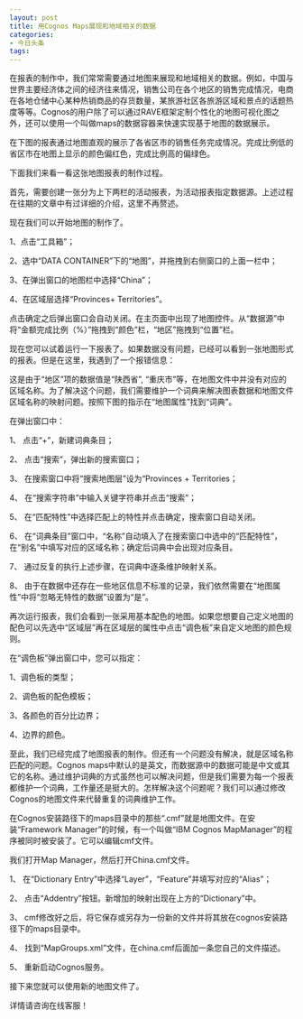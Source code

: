 ```yaml
---
layout: post
title: 用Cognos Maps展现和地域相关的数据
categories:
- 今日头条
tags:
---
```

在报表的制作中，我们常常需要通过地图来展现和地域相关的数据。例如，中国与世界主要经济体之间的经济往来情况，销售公司在各个地区的销售完成情况，电商在各地仓储中心某种热销商品的存货数量，某旅游社区各旅游区域和景点的话题热度等等。Cognos的用户除了可以通过RAVE框架定制个性化的地图可视化图之外，还可以使用一个叫做maps的数据容器来快速实现基于地图的数据展示。

在下图的报表通过地图直观的展示了各省区市的销售任务完成情况。完成比例低的省区市在地图上显示的颜色偏红色，完成比例高的偏绿色。



下面我们来看一看这张地图报表的制作过程。

首先，需要创建一张分为上下两栏的活动报表，为活动报表指定数据源。上述过程在往期的文章中有过详细的介绍，这里不再赘述。

现在我们可以开始地图的制作了。

1、点击“工具箱”；

2、选中“DATA CONTAINER”下的“地图”，并拖拽到右侧窗口的上面一栏中；

3、在弹出窗口的地图栏中选择“China”；

4、在区域层选择“Provinces+ Territories”。



点击确定之后弹出窗口会自动关闭。在主页面中出现了地图控件。从“数据源”中将“金额完成比例（%）”拖拽到“颜色”栏，“地区”拖拽到“位置”栏。



现在您可以试着运行一下报表了。如果数据没有问题，已经可以看到一张地图形式的报表。但是在这里，我遇到了一个报错信息：



这是由于“地区”项的数据值是“陕西省”, “重庆市”等，在地图文件中并没有对应的区域名称。为了解决这个问题，我们需要维护一个词典来解决图表数据和地图文件区域名称的映射问题。按照下图的指示在“地图属性”找到“词典”。



在弹出窗口中：

1、 点击“+”，新建词典条目；

2、 点击“搜索”，弹出新的搜索窗口；

3、 在搜索窗口中将“搜索地图层”设为“Provinces + Territories；

4、 在“搜索字符串”中输入关键字符串并点击“搜索”；

5、 在“匹配特性”中选择匹配上的特性并点击确定，搜索窗口自动关闭。



6、 在“词典条目”窗口中，“名称”自动填入了在搜索窗口中选中的“匹配特性”，在“别名”中填写对应的区域名称；确定后词典中会出现对应条目。



7、 通过反复的执行上述步骤，在词典中逐条维护映射关系。



8、 由于在数据中还存在一些地区信息不标准的记录，我们依然需要在“地图属性”中将“忽略无特性的数据”设置为“是”。



再次运行报表，我们会看到一张采用基本配色的地图。如果您想要自己定义地图的配色可以先选中“区域层”再在区域层的属性中点击“调色板”来自定义地图的颜色规则。



在“调色板”弹出窗口中，您可以指定：

1、调色板的类型；

2、调色板的配色模板；

3、各颜色的百分比边界；

4、边界的颜色。



至此，我们已经完成了地图报表的制作。但还有一个问题没有解决，就是区域名称匹配的问题。Cognos maps中默认的是英文，而数据源中的数据可能是中文或其它的名称。通过维护词典的方式虽然也可以解决问题，但是我们需要为每一个报表都维护一个词典，工作量还是挺大的。怎样解决这个问题呢？我们可以通过修改Cognos的地图文件来代替重复的词典维护工作。

在Cognos安装路径下的maps目录中的那些“.cmf”就是地图文件。在安装“Framework Manager”的时候，有一个叫做“IBM Cognos MapManager”的程序被同时被安装了。它可以编辑cmf文件。

我们打开Map Manager，然后打开China.cmf文件。

1、 在“Dictionary Entry”中选择“Layer”，“Feature”并填写对应的“Alias”；

2、 点击“Addentry”按钮。新增加的映射出现在上方的“Dictionary”中。



3、 cmf修改好之后，将它保存或另存为一份新的文件并将其放在cognos安装路径下的maps目录中。

4、 找到“MapGroups.xml”文件，在china.cmf后面加一条您自己的文件描述。



5、 重新启动Cognos服务。

接下来您就可以使用新的地图文件了。

详情请咨询在线客服！